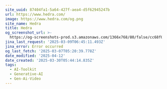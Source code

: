 ```yaml
---
site_uuid: 87404fa1-5a64-427f-aea4-d5f62945247b
url: https://www.hedra.com/
image: https://www.hedra.com/og.png
site_name: Hedra
title: Hedra
og_screenshot_url: >-
  https://og-screenshots-prod.s3.amazonaws.com/1366x768/80/false/cc68f0315fe478d547c92d75241b86c2b678885e0d2cfe8ac6c639207b21db29.jpeg
jina_last_request: '2025-03-09T06:45:11.493Z'
jina_error: Error occurred
og_last_fetch: '2025-03-07T05:20:39.778Z'
date_modified: '2025-04-12'
date_created: '2025-03-30T05:44:14.835Z'
tags:
  - AI-Toolkit
  - Generative-AI
  - Gen-Ai-Video
---
```





































